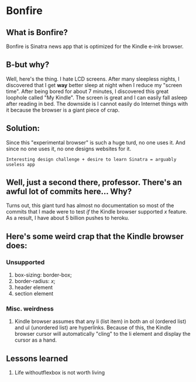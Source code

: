 # Bonfire

## What is Bonfire?
Bonfire is Sinatra news app that is optimized for the Kindle e-ink browser.

## B-but why?
Well, here's the thing. I hate LCD screens. After many sleepless nights, I discovered that I get **way** better sleep at night when I reduce my "screen time". After being bored for about 7 minutes, I discovered this great loophole called "My Kindle". The screen is great and I can easily fall asleep after reading in bed. The downside is I cannot easily do Internet things with it because the browser is a giant piece of crap.

## Solution:
Since this "experimental browser" is such a huge turd, no one uses it. And since no one uses it, no one designs websites for it. 
```
Interesting design challenge + desire to learn Sinatra = arguably useless app
```

## Well, just a second there, professor. There's an awful lot of commits here... Why?
Turns out, this giant turd has almost no documentation so most of the commits that I made were to test *if* the Kindle browser supported *x* feature. As a result, I have about 5 billion pushes to heroku.

## Here's some weird crap that the Kindle browser does:

### Unsupported
1. box-sizing: border-box;
2. border-radius: *x*;
3. header element
4. section element

### Misc. weirdness
1. Kindle browser assumes that any li (list item) in both an ol (ordered list) and ul (unordered list) are hyperlinks. Because of this, the Kindle browser cursor will automatically "cling" to the li element and display the cursor as a hand.

## Lessons learned

1. Life withoutflexbox is not worth living
